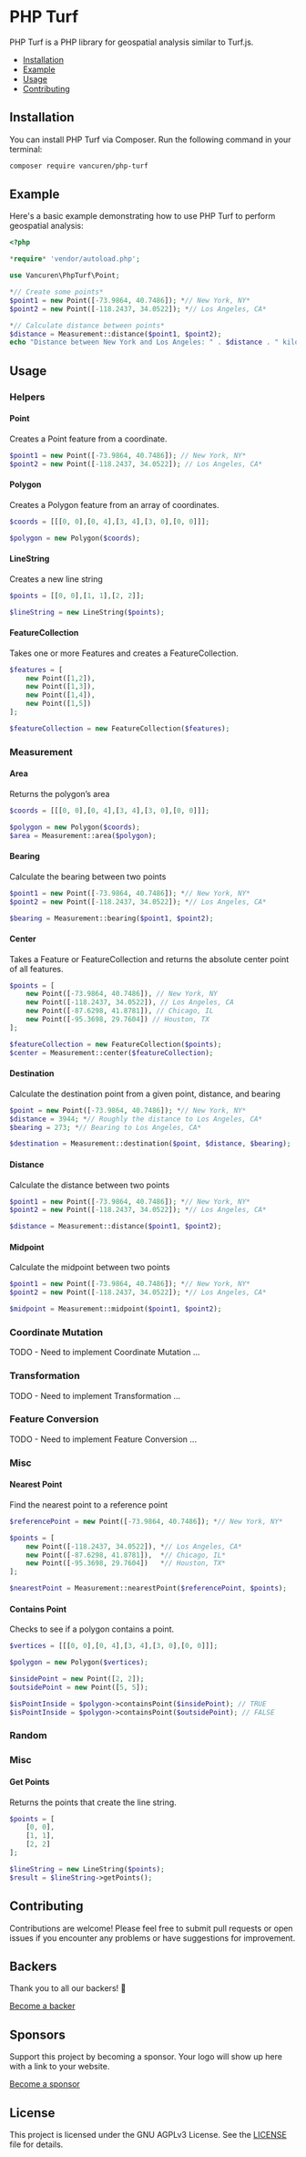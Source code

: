 # PHP Turf

PHP Turf is a PHP library for geospatial analysis similar to Turf.js.

- [Installation](#installation)
- [Example](#example)
- [Usage](#usage)
- [Contributing](#contributing)

## Installation

You can install PHP Turf via Composer. Run the following command in your terminal:

```bash
composer require vancuren/php-turf
```

## Example

Here's a basic example demonstrating how to use PHP Turf to perform geospatial analysis:

```php
<?php

*require* 'vendor/autoload.php';

use Vancuren\PhpTurf\Point;

*// Create some points*
$point1 = new Point([-73.9864, 40.7486]); *// New York, NY*
$point2 = new Point([-118.2437, 34.0522]); *// Los Angeles, CA*

*// Calculate distance between points*
$distance = Measurement::distance($point1, $point2);
echo "Distance between New York and Los Angeles: " . $distance . " kilometers\n";
```

## Usage

### Helpers

#### Point

Creates a Point feature from a coordinate.

```php
$point1 = new Point([-73.9864, 40.7486]); // New York, NY*
$point2 = new Point([-118.2437, 34.0522]); // Los Angeles, CA*
```

#### Polygon

Creates a Polygon feature from an array of coordinates.

```php
$coords = [[[0, 0],[0, 4],[3, 4],[3, 0],[0, 0]]];

$polygon = new Polygon($coords);
```

#### LineString

Creates a new line string

```php
$points = [[0, 0],[1, 1],[2, 2]];

$lineString = new LineString($points);
```

#### FeatureCollection

Takes one or more Features and creates a FeatureCollection.

```php
$features = [ 
    new Point([1,2]),
    new Point([1,3]),
    new Point([1,4]),
    new Point([1,5])
];

$featureCollection = new FeatureCollection($features);
```

### Measurement

#### Area

Returns the polygon’s area

```php
$coords = [[[0, 0],[0, 4],[3, 4],[3, 0],[0, 0]]];

$polygon = new Polygon($coords);
$area = Measurement::area($polygon);
```

#### Bearing

Calculate the bearing between two points

```php
$point1 = new Point([-73.9864, 40.7486]); *// New York, NY*
$point2 = new Point([-118.2437, 34.0522]); *// Los Angeles, CA*

$bearing = Measurement::bearing($point1, $point2);
```

#### Center

Takes a Feature or FeatureCollection and returns the absolute center point of all features.

```php
$points = [
    new Point([-73.9864, 40.7486]), // New York, NY
    new Point([-118.2437, 34.0522]), // Los Angeles, CA
    new Point([-87.6298, 41.8781]), // Chicago, IL
    new Point([-95.3698, 29.7604]) // Houston, TX
];

$featureCollection = new FeatureCollection($points);
$center = Measurement::center($featureCollection);
```

#### Destination

Calculate the destination point from a given point, distance, and bearing

```php
$point = new Point([-73.9864, 40.7486]); *// New York, NY*
$distance = 3944; *// Roughly the distance to Los Angeles, CA*
$bearing = 273; *// Bearing to Los Angeles, CA*

$destination = Measurement::destination($point, $distance, $bearing);
```

#### Distance

Calculate the distance between two points

```php
$point1 = new Point([-73.9864, 40.7486]); *// New York, NY*
$point2 = new Point([-118.2437, 34.0522]); *// Los Angeles, CA*

$distance = Measurement::distance($point1, $point2);
```

#### Midpoint

Calculate the midpoint between two points

```php
$point1 = new Point([-73.9864, 40.7486]); *// New York, NY*
$point2 = new Point([-118.2437, 34.0522]); *// Los Angeles, CA*

$midpoint = Measurement::midpoint($point1, $point2);
```

### Coordinate Mutation

TODO - Need to implement Coordinate Mutation ...

### Transformation

TODO - Need to implement Transformation ...

### Feature Conversion

TODO - Need to implement Feature Conversion ...

### Misc

#### Nearest Point

Find the nearest point to a reference point

```php
$referencePoint = new Point([-73.9864, 40.7486]); *// New York, NY*

$points = [
    new Point([-118.2437, 34.0522]), *// Los Angeles, CA*
    new Point([-87.6298, 41.8781]),  *// Chicago, IL*
    new Point([-95.3698, 29.7604])   *// Houston, TX*
];

$nearestPoint = Measurement::nearestPoint($referencePoint, $points);
```

#### Contains Point

Checks to see if a polygon contains a point.

```php
$vertices = [[[0, 0],[0, 4],[3, 4],[3, 0],[0, 0]]];

$polygon = new Polygon($vertices);

$insidePoint = new Point([2, 2]);
$outsidePoint = new Point([5, 5]);

$isPointInside = $polygon->containsPoint($insidePoint); // TRUE
$isPointInside = $polygon->containsPoint($outsidePoint); // FALSE
```

### Random

### Misc

#### Get Points

Returns the points that create the line string.

```php
$points = [
    [0, 0],
    [1, 1],
    [2, 2]
];

$lineString = new LineString($points);
$result = $lineString->getPoints();
```
## Contributing

Contributions are welcome! Please feel free to submit pull requests or open issues if you encounter any problems or have suggestions for improvement.


## Backers

Thank you to all our backers! 🙏 

[Become a backer]()

## Sponsors

Support this project by becoming a sponsor. Your logo will show up here with a link to your website. 

[Become a sponsor]()

## License

This project is licensed under the GNU AGPLv3 License. See the [LICENSE](https://github.com/vancuren/php-turf/blob/main/LICENSE.md) file for details.
